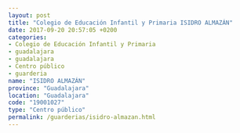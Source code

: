 ```yaml
---
layout: post
title: "Colegio de Educación Infantil y Primaria ISIDRO ALMAZÁN"
date: 2017-09-20 20:57:05 +0200
categories:
- Colegio de Educación Infantil y Primaria
- guadalajara
- guadalajara
- Centro público
- guarderia
name: "ISIDRO ALMAZÁN"
province: "Guadalajara"
location: "Guadalajara"
code: "19001027"
type: "Centro público"
permalink: /guarderias/isidro-almazan.html
---
```

